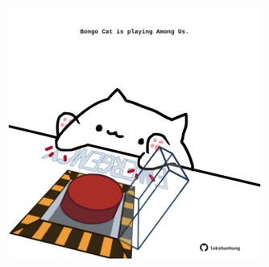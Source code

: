 <!-- built at 25/06/2021, 12:02:05 UTC -->
<p align="center">
  <img width="500" height="500" src="./ReadmeImage.svg">
</p>
